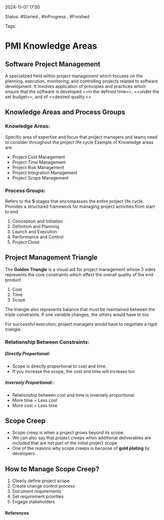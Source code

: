 
2024-11-07 17:50

Status: #Started , #InProgress , #Finished 

Tags:

# PMI Knowledge Areas

## Software Project Management

A specialized field within project management which focuses on the planning, execution, monitoring, and controlling projects related to software development. It involves application of principles and practices which ensure that the software is developed ==in the defined time==, ==under the set budget==, and of ==desired quality.==

## Knowledge Areas and Process Groups

### Knowledge Areas:
Specific area of expertise and focus that project managers and teams need to consider throughout the project life cycle
Example of Knowledge areas are:
- Project Cost Management
- Project Time Management
- Project Risk Management
- Project Integration Management
- Project Scope Management

### Process Groups:
Refers to the **5** stages that encompasses the entire project life cycle.
Provides a structured framework for managing project activities from start to end

1. Conception and Initiation
2. Definition and Planning
3. Launch and Execution
4. Performance and Control
5. Project Close

## Project Management Triangle

The **Golden Triangle** is a visual aid for project management whose 3 sides represents the core constraints which affect the overall quality of the end product
1. Cost
2. Time
3. Scope

The triangle also represents balance that must be maintained between the triple constraints. If one variable changes, the others would have to too

For successful execution, project managers would have to negotiate a rigid triangle.

### Relationship Between Constraints:
##### Directly Proportional:
- Scope is directly proportional to cost and time.
- If you increase the scope, the cost and time will increase too
##### Inversely Proportional::
- Relationship between cost and time is inversely proportional.
- More time = Less cost
- More cost = Less time

## Scope Creep
- Scope creep is when a project grows beyond its scope. 
- We can also say that project creeps when additional deliverables are included that are not part of the initial project scope
- One of the reasons why scope creeps is because of **gold plating** by developers
## How to Manage Scope Creep?

1. Clearly define project scope
2. Create change control process
3. Document requirements
4. Set requirement priorities
5. Engage stakeholders




#### References

